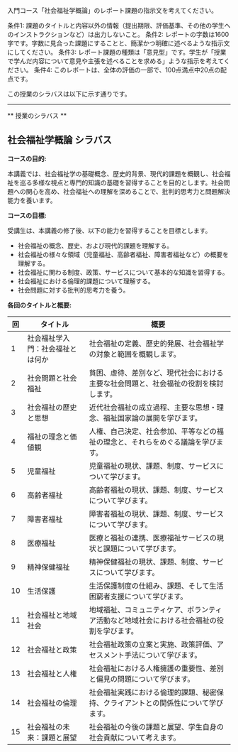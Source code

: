 入門コース「社会福祉学概論」のレポート課題の指示文を考えてください。

条件1: 課題のタイトルと内容以外の情報（提出期限、評価基準、その他の学生へのインストラクションなど）は出力しないこと。
条件2: レポートの字数は1600字です。字数に見合った課題にすることと、簡潔かつ明確に述べるような指示文にしてください。
条件3: レポート課題の種類は「意見型」です。学生が「授業で学んだ内容について意見や主張を述べることを求める」ような指示を考えてください。
条件4: このレポートは、全体の評価の一部で、100点満点中20点の配点です。

この授業のシラバスは以下に示す通りです。

---------------------------------------
** 授業のシラバス **
## 社会福祉学概論 シラバス

**コースの目的:**

本講義では、社会福祉学の基礎概念、歴史的背景、現代的課題を概観し、社会福祉を巡る多様な視点と専門的知識の基礎を習得することを目的とします。社会問題への関心を高め、社会福祉への理解を深めることで、批判的思考力と問題解決能力を養います。


**コースの目標:**

受講生は、本講義の修了後、以下の能力を習得することを目標とします。

* 社会福祉の概念、歴史、および現代的課題を理解する。
* 社会福祉の様々な領域（児童福祉、高齢者福祉、障害者福祉など）の概要を理解する。
* 社会福祉に関わる制度、政策、サービスについて基本的な知識を習得する。
* 社会福祉における倫理的課題について理解する。
* 社会問題に対する批判的思考力を養う。


**各回のタイトルと概要:**

| 回 | タイトル | 概要 |
|---|---|---|
| 1 | 社会福祉学入門：社会福祉とは何か | 社会福祉の定義、歴史的発展、社会福祉学の対象と範囲を概観します。 |
| 2 | 社会問題と社会福祉 | 貧困、虐待、差別など、現代社会における主要な社会問題と、社会福祉の役割を検討します。 |
| 3 | 社会福祉の歴史と思想 | 近代社会福祉の成立過程、主要な思想・理念、福祉国家論の展開を学びます。 |
| 4 | 福祉の理念と価値観 | 人権、自己決定、社会参加、平等などの福祉の理念と、それらをめぐる議論を学びます。 |
| 5 | 児童福祉 | 児童福祉の現状、課題、制度、サービスについて学びます。 |
| 6 | 高齢者福祉 | 高齢者福祉の現状、課題、制度、サービスについて学びます。  |
| 7 | 障害者福祉 | 障害者福祉の現状、課題、制度、サービスについて学びます。 |
| 8 | 医療福祉 | 医療と福祉の連携、医療福祉サービスの現状と課題について学びます。 |
| 9 | 精神保健福祉 | 精神保健福祉の現状、課題、制度、サービスについて学びます。 |
| 10 | 生活保護 | 生活保護制度の仕組み、課題、そして生活困窮者支援について学びます。 |
| 11 | 社会福祉と地域社会 | 地域福祉、コミュニティケア、ボランティア活動など地域社会における社会福祉の役割を学びます。 |
| 12 | 社会福祉と政策 | 社会福祉政策の立案と実施、政策評価、アセスメント手法について学びます。 |
| 13 | 社会福祉と人権 | 社会福祉における人権擁護の重要性、差別と偏見の問題について学びます。 |
| 14 | 社会福祉の倫理 | 社会福祉実践における倫理的課題、秘密保持、クライアントとの関係性について学びます。 |
| 15 | 社会福祉の未来：課題と展望 | 社会福祉の今後の課題と展望、学生自身の社会貢献について考えます。 |


